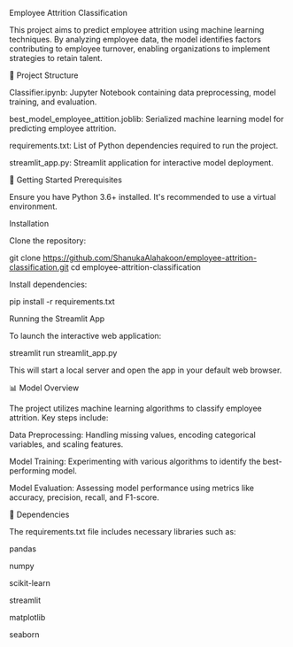 Employee Attrition Classification

This project aims to predict employee attrition using machine learning techniques. By analyzing employee data, the model identifies factors contributing to employee turnover, enabling organizations to implement strategies to retain talent.

📁 Project Structure

Classifier.ipynb: Jupyter Notebook containing data preprocessing, model training, and evaluation.

best_model_employee_attition.joblib: Serialized machine learning model for predicting employee attrition.

requirements.txt: List of Python dependencies required to run the project.

streamlit_app.py: Streamlit application for interactive model deployment.

🚀 Getting Started
Prerequisites

Ensure you have Python 3.6+ installed. It's recommended to use a virtual environment.

Installation

Clone the repository:

git clone https://github.com/ShanukaAlahakoon/employee-attrition-classification.git
cd employee-attrition-classification

Install dependencies:

pip install -r requirements.txt

Running the Streamlit App

To launch the interactive web application:

streamlit run streamlit_app.py

This will start a local server and open the app in your default web browser.

📊 Model Overview

The project utilizes machine learning algorithms to classify employee attrition. Key steps include:

Data Preprocessing: Handling missing values, encoding categorical variables, and scaling features.

Model Training: Experimenting with various algorithms to identify the best-performing model.

Model Evaluation: Assessing model performance using metrics like accuracy, precision, recall, and F1-score.

🧪 Dependencies

The requirements.txt file includes necessary libraries such as:

pandas

numpy

scikit-learn

streamlit

matplotlib

seaborn
